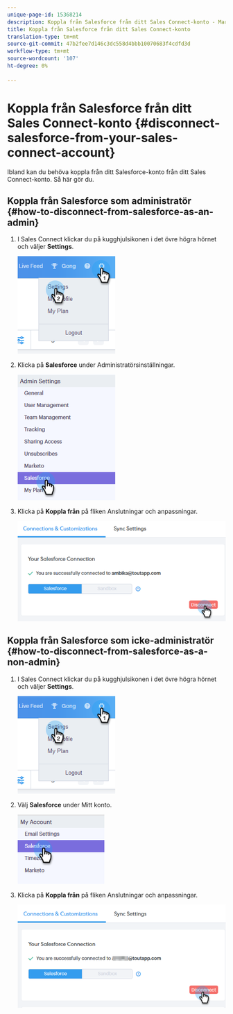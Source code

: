 ```yaml
---
unique-page-id: 15368214
description: Koppla från Salesforce från ditt Sales Connect-konto - Marketo-dokument - Produktdokumentation
title: Koppla från Salesforce från ditt Sales Connect-konto
translation-type: tm+mt
source-git-commit: 47b2fee7d146c3dc558d4bbb10070683f4cdfd3d
workflow-type: tm+mt
source-wordcount: '107'
ht-degree: 0%

---
```



# Koppla från Salesforce från ditt Sales Connect-konto {#disconnect-salesforce-from-your-sales-connect-account}

Ibland kan du behöva koppla från ditt Salesforce-konto från ditt Sales Connect-konto. Så här gör du.

## Koppla från Salesforce som administratör {#how-to-disconnect-from-salesforce-as-an-admin}

1. I Sales Connect klickar du på kugghjulsikonen i det övre högra hörnet och väljer **Settings**.

   ![](assets/one-1.png)

1. Klicka på **Salesforce** under Administratörsinställningar.

   ![](assets/six-1.png)

1. Klicka på **Koppla från** på fliken Anslutningar och anpassningar.

   ![](assets/seven-1.png)

## Koppla från Salesforce som icke-administratör {#how-to-disconnect-from-salesforce-as-a-non-admin}

1. I Sales Connect klickar du på kugghjulsikonen i det övre högra hörnet och väljer **Settings**.

   ![](assets/one-1.png)

1. Välj **Salesforce** under Mitt konto.

   ![](assets/two-1.png)

1. Klicka på **Koppla från** på fliken Anslutningar och anpassningar.

   ![](assets/3333.png)

